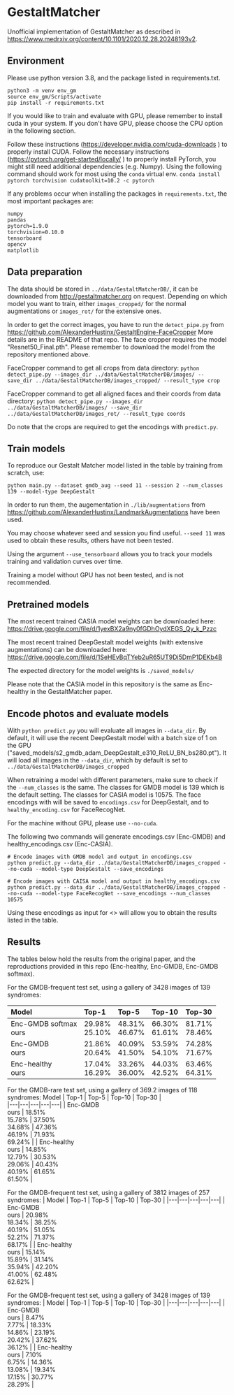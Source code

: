# GestaltMatcher
Unofficial implementation of GestaltMatcher as described in https://www.medrxiv.org/content/10.1101/2020.12.28.20248193v2.

## Environment

Please use python version 3.8, and the package listed in requirements.txt.

```
python3 -m venv env_gm
source env_gm/Scripts/activate
pip install -r requirements.txt
```

If you would like to train and evaluate with GPU, please remember to install cuda in your system.
If you don't have GPU, please choose the CPU option in the following section.

Follow these instructions (https://developer.nvidia.com/cuda-downloads ) to properly install CUDA.
Follow the necessary instructions (https://pytorch.org/get-started/locally/ ) to properly install PyTorch, you might still need additional dependencies (e.g. Numpy).
Using the following command should work for most using the `conda` virtual env.
```conda install pytorch torchvision cudatoolkit=10.2 -c pytorch```

If any problems occur when installing the packages in `requirements.txt`, the most important packages are:
```
numpy
pandas
pytorch=1.9.0
torchvision=0.10.0
tensorboard
opencv
matplotlib
```

## Data preparation
The data should be stored in `../data/GestaltMatcherDB/`, it can be downloaded from http://gestaltmatcher.org on request.
Depending on which model you want to train, either `images_cropped/` for the normal augmentations or `images_rot/` for the extensive ones.

In order to get the correct images, you have to run the `detect_pipe.py` from https://github.com/AlexanderHustinx/GestaltEngine-FaceCropper
More details are in the README of that repo. The face cropper requires the model "Resnet50_Final.pth".
Please remember to download the model from the repository mentioned above.  

FaceCropper command to get all crops from data directory:
```python detect_pipe.py --images_dir ../data/GestaltMatcherDB/images/ --save_dir ../data/GestaltMatcherDB/images_cropped/ --result_type crop```

FaceCropper command to get all aligned faces and their coords from data directory:
```python detect_pipe.py --images_dir ../data/GestaltMatcherDB/images/ --save_dir ../data/GestaltMatcherDB/images_rot/ --result_type coords```

Do note that the crops are required to get the encodings with `predict.py`.

## Train models
To reproduce our Gestalt Matcher model listed in the table by training from scratch, use:
```
python main.py --dataset gmdb_aug --seed 11 --session 2 --num_classes 139 --model-type DeepGestalt
```

In order to run them, the augementation in `./lib/augmentations` from https://github.com/AlexanderHustinx/LandmarkAugmentations have been used.

You may choose whatever seed and session you find useful.
`--seed 11` was used to obtain these results, others have not been tested.

Using the argument `--use_tensorboard` allows you to track your models training and validation curves over time.

Training a model without GPU has not been tested, and is not recommended.

## Pretrained models
The most recent trained CASIA model weights can be downloaded here:
https://drive.google.com/file/d/1yexBX2a9ny0fGDhOydXEGS_Qy_k_Pzzc

The most recent trained DeepGestalt model weights (with extensive augmentations) can be downloaded here:
https://drive.google.com/file/d/1SeHEvBqTYeb2uR65UT9Di5DmP1DEKb4B

The expected directory for the model weights is `./saved_models/`

Please note that the CASIA model in this repository is the same as Enc-healthy in the GestaltMatcher paper.

## Encode photos and evaluate models
With `python predict.py` you will evaluate all images in `--data_dir`. 
By default, it will use the recent DeepGestalt model with a batch size of 1 on the GPU ("saved_models/s2_gmdb_adam_DeepGestalt_e310_ReLU_BN_bs280.pt").
It will load all images in the `--data_dir`, which by default is set to `../data/GestaltMatcherDB/images_cropped`

When retraining a model with different parameters, make sure to check if the `--num_classes` is the same.
The classes for GMDB model is 139 which is the default setting. The classes for CASIA model is 10575.
The face encodings with will be saved to `encodings.csv` for DeepGestalt, and to `healthy_encoding.csv` for FaceRecogNet.

For the machine without GPU, please use `--no-cuda`.

The following two commands will generate encodings.csv (Enc-GMDB) and healthy_encodings.csv (Enc-CASIA).

```
# Encode images with GMDB model and output in encodings.csv
python predict.py --data_dir ../data/GestaltMatcherDB/images_cropped --no-cuda --model-type DeepGestalt --save_encodings

# Encode images with CAISA model and output in healthy_encodings.csv
python predict.py --data_dir ../data/GestaltMatcherDB/images_cropped --no-cuda --model-type FaceRecogNet --save_encodings --num_classes 10575
```


Using these encodings as input for <<INSERT SCRIPT TZUNG>> will allow you to obtain the results listed in the table.

## Results
The tables below hold the results from the original paper, and the reproductions provided in this repo (Enc-healthy, Enc-GMDB, Enc-GMDB softmax).

For the GMDB-frequent test set, using a gallery of 3428 images of 139 syndromes:

| Model | Top-1 | Top-5 | Top-10 | Top-30 |
|:-|:-|:-|:-|:-|
| Enc-GMDB softmax<br>ours | 29.98%<br>25.10% | 48.31%<br>46.67% | 66.30%<br>61.61% | 81.71%<br>78.46% |
| Enc-GMDB<br>ours | 21.86%<br>20.64% | 40.09%<br>41.50% | 53.59%<br>54.10% | 74.28%<br>71.67% |
| Enc-healthy<br>ours| 17.04%<br>16.29% | 33.26%<br>36.00% | 44.03%<br>42.52% | 63.46%<br>64.31% |

For the GMDB-rare test set, using a gallery of 369.2 images of 118 syndromes:
Model | Top-1 | Top-5 | Top-10 | Top-30 |  
|---|---|---|---|---|
| Enc-GMDB&emsp;&emsp;&emsp;&ensp;&nbsp;<br>ours | 18.51%<br>15.78% | 37.50%<br>34.68% | 47.36%<br>46.19% | 71.93%<br>69.24% |
| Enc-healthy<br>ours | 14.85%<br>12.79% | 30.53%<br>29.06% | 40.43%<br>40.19% | 61.65%<br>61.50% |
  
For the GMDB-frequent test set, using a gallery of 3812 images of 257 syndromes:
| Model | Top-1 | Top-5 | Top-10 | Top-30 |
|---|---|---|---|---|
| Enc-GMDB&emsp;&emsp;&emsp;&ensp;&nbsp;<br>ours | 20.98%<br>18.34% | 38.25%<br>40.19% | 51.05%<br>52.21% | 71.37%<br>68.17% |
| Enc-healthy<br>ours | 15.14%<br>15.89% | 31.14%<br>35.94% | 42.20%<br>41.00% | 62.48%<br>62.62% |
  
For the GMDB-frequent test set, using a gallery of 3428 images of 139 syndromes:
| Model | Top-1 | Top-5 | Top-10 | Top-30 |
|---|---|---|---|---|
| Enc-GMDB&emsp;&emsp;&emsp;&ensp;&nbsp;<br>ours | 8.47%&ensp;<br>7.77% | 18.33%<br>14.86% | 23.19%<br>20.42% | 37.62%<br>36.12% |
| Enc-healthy<br>ours | 7.10%<br>6.75% | 14.36%<br>13.08% | 19.34%<br>17.15% | 30.77%<br>28.29% |

